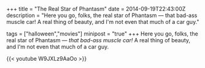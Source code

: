 +++
title = "The Real Star of Phantasm"
date = 2014-09-19T22:43:00Z
description = "Here you go, folks, the real star of Phantasm — that bad-ass muscle car! A real thing of beauty, and I'm not even that much of a car guy."

tags = ["halloween","movies"]
minipost = "true"
+++
Here you go, folks, the real star of Phantasm — *that bad-ass muscle car!* A real thing of beauty, and I'm not even that much of a car guy.

{{< youtube W9JXLz9AaOo >}}
